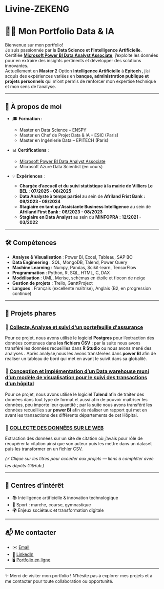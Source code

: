 # Livine-ZEKENG

# 👩‍💻 Mon Portfolio Data & IA  

Bienvenue sur mon portfolio!  
Je suis passionnée par la **Data Science et l’Intelligence Artificielle**.  
Certifiée **[Microsoft Power BI Data Analyst Associate](https://learn.microsoft.com/fr-fr/users/jullautine04-9124/credentials/certification/data-analyst-associate?tab=credentials-tab)**, j’exploite les données pour en extraire des insights pertinents et développer des solutions innovantes.  
Actuellement en **Master 2** Option **Intelligence Artificielle** à **Epitech** , j’ai acquis des expériences variées en **banque, administration publique et projets personnels** qui m’ont permis de renforcer mon expertise technique et mon sens de l’analyse.  

---

## 🚀 À propos de moi  
- 🎓 **Formation** :  
  - Master en Data Science – ENSPY  
  - Master en Chef de Projet Data & IA – ESIC (Paris)  
  - Master en Ingénierie Data – EPITECH (Paris)

    
- 📊 **Certifications** :
  
  - [Microsoft Power BI Data Analyst Associate](https://learn.microsoft.com/fr-fr/users/jullautine04-9124/credentials/certification/data-analyst-associate?tab=credentials-tab)
  - Microsoft Azure Data Scientist (en cours)
    
- 💡 **Expériences** :  
  
  - **Chargée d’accueil et du suivi statistique à la mairie de Villiers Le BEL :**
     **07/2025 - 08/2025**
  - **Data Analyste à temps partiel** au sein de  **Afriland Frist Bank :**
     **09/2023 - 08/2024**
  - **Stagiaire en tant qu'Assistante Business Intelligence** au sein de **Afriland First Bank :**
     **06/2023 - 08/2023**
  - **Stagiaire en Data Analyst** au sein du  **MINFOPRA :**
     **12/2021 - 03/2022**  
  

---

## 🛠️ Compétences  
- **Analyse & Visualisation** : Power BI, Excel, Tableau, SAP BO  
- **Data Engineering** : SQL, MongoDB, Talend, Power Query  
- **Machine Learning** : Numpy, Pandas, Scikit-learn, TensorFlow  
- **Programmation** : Python, R, SQL, HTML, C, DAX  
- **Modélisation** : UML, Merise, schémas en étoile et flocon de neige  
- **Gestion de projets** : Trello, GanttProject  
- **Langues** : Français (excellente maîtrise), Anglais (B2, en progression continue)  

---

## 📂 Projets phares  

### 🔹 [Collecte,Analyse et suivi d'un portefeuille d'assurance](#)  
Pour ce projet, nous avons utilisé le logiciel **Postgres**  pour l’extraction des données contenues dans **les fichiers CSV** ; par la suite nous avons transféré les données recueillies dans **R Studio** ou nous avons mené des analyses . Après analyse,nous les avons transférées dans  **power BI** afin de réaliser un tableau de bord qui met en avant  le suivit dans sa globalité.

### 🔹 [Conception et implémentation d’un Data warehouse muni d’un modèle de visualisation pour le suivi des transactions d’un hôpital](#)  
Pour ce projet, nous avons utilisé le logiciel **Talend** afin de traiter des données dans tout type de format et aussi afin de pouvoir maîtriser les données, peu importe leur quantité ; par la suite nous avons transféré les données recueillies sur **power BI** afin de réaliser un rapport qui met en avant les transactions des différents départements de cet Hôpital. 
  

### 🔹 [COLLECTE DES DONNÉES SUR LE WEB](#)  
Extraction des données sur un site de citation où j’avais pour rôle de récupérer la citation ainsi que son auteur puis les mettre dans un dataset puis les transformer en un fichier CSV.

*(⚡ Clique sur les titres pour accéder aux projets — liens à compléter avec tes dépôts GitHub.)*  

---

## 🌱 Centres d’intérêt  
- 📚 Intelligence artificielle & innovation technologique  
- 🏃 Sport : marche, course, gymnastique  
- 🌍 Enjeux sociétaux et transformation digitale  

---

## 📬 Me contacter  
- ✉️ [Email](mailto:ton.email@example.com)  
- 💼 [LinkedIn](#)  
- 🖥️ [Portfolio en ligne](#)  

---

✨ Merci de visiter mon portfolio ! N’hésite pas à explorer mes projets et à me contacter pour toute collaboration ou opportunité.  
